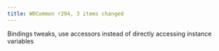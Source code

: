 ```yaml
---
title: WOCommon r294, 3 items changed
---
```


Bindings tweaks, use accessors instead of directly accessing instance variables
